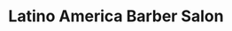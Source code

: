 ---
title: "Latino America Barber Salon"
url: /glendale/latino-america-barber-salon/
shop: hairdresser
---